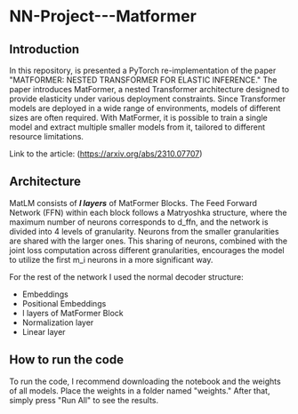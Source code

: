 # NN-Project---Matformer

## Introduction
In this repository, is presented a PyTorch re-implementation of the paper "MATFORMER: NESTED TRANSFORMER FOR ELASTIC INFERENCE." The paper introduces MatFormer, a nested Transformer architecture designed to provide elasticity under various deployment constraints. Since Transformer models are deployed in a wide range of environments, models of different sizes are often required. With MatFormer, it is possible to train a single model and extract multiple smaller models from it, tailored to different resource limitations.

Link to the article: (https://arxiv.org/abs/2310.07707)

## Architecture
MatLM consists of ***l  layers*** of MatFormer Blocks. The Feed Forward Network (FFN) within each block follows a Matryoshka structure, where the maximum number of neurons corresponds to d_ffn, and the network is divided into 4 levels of granularity. Neurons from the smaller granularities are shared with the larger ones. This sharing of neurons, combined with the joint loss computation across different granularities, encourages the model to utilize the first m_i neurons in a more significant way.


For the rest of the network I used the normal decoder structure:
 - Embeddings
 - Positional Embeddings 
 - l layers of MatFormer Block
 - Normalization layer 
 - Linear layer
## How to run the code
To run the code, I recommend downloading the notebook and the weights of all models. Place the weights in a folder named "weights." After that, simply press "Run All" to see the results.



